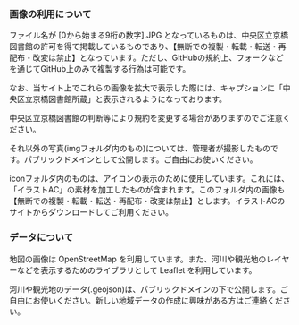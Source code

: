 ### 画像の利用について

ファイル名が [0から始まる9桁の数字].JPG となっているものは、中央区立京橋図書館の許可を得て掲載しているものであり、【無断での複製・転載・転送・再配布・改変は禁止】となっています。ただし、GitHubの規約上、フォークなどを通じてGitHub上のみで複製する行為は可能です。

なお、当サイト上でこれらの画像を拡大で表示した際には、キャプションに「中央区立京橋図書館所蔵」と表示されるようになっております。

中央区立京橋図書館の判断等により規約を変更する場合がありますのでご注意ください。

それ以外の写真(imgフォルダ内のもの)については、管理者が撮影したものです。パブリックドメインとして公開します。ご自由にお使いください。

iconフォルダ内のものは、アイコンの表示のために使用しています。これには、「イラストAC」の素材を加工したものが含まれます。このフォルダ内の画像も【無断での複製・転載・転送・再配布・改変は禁止】とします。イラストACのサイトからダウンロードしてご利用ください。

### データについて
地図の画像は OpenStreetMap を利用しています。また、河川や観光地のレイヤーなどを表示するためのライブラリとして Leaflet を利用しています。

河川や観光地のデータ(.geojson)は、パブリックドメインの下で公開します。ご自由にお使いください。新しい地域データの作成に興味がある方はご連絡ください。
